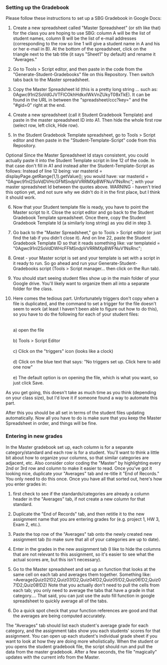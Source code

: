 <h3> Setting up the Gradebook </h3>

Please follow these instructions to set up a SBG Gradebook in Google Docs:

1) Create a new spreadsheet called "Master Spreadsheet" (or sth like that) for the class you are hoping to use SBG: column A will be the list of student names, column B will be the list of e-mail addresses (corresponding to the row so line 1 will give a student name in A and his or her e-mail in B).  At the bottom of the spreadsheet, click on the triangle next to the tab title (it says "Sheet1" by default) and rename it "Averages."

2) Go to Tools > Script editor, and then paste in the code from the "Generate-Student-Gradebooks" file on this Repository.  Then switch tabs back to the Master spreadsheet.

3) Copy the Master Spreadsheet Id (this is a pretty long string ... 
such as: 0Agwc91nl2SoVdGJVTFlCOkhHdkxIWkVnZUkyT08xTkE). It can be found in the URL in between 
the "spreadsheet/ccc?key=" and the "#gid=0" right at the end.

4) Create a new spreadsheet (call it Student Gradebook Template) and paste in the master spreadsheet ID into A1.  Then hide the whole first row (select row, left click, Hide row).

5) In the Student Gradebook Template spreadsheet, go to Tools > Script editor and then paste in the "Student-Template-Script" code from this Repository.  

Optional 
Since the Master Spreadsheet Id stays consistent, you could actually paste it into the Student Template script in line 12 of the code.  In that case don't fill in A1 and instead alter the Student-Template-Script as follows: 
Instead of line 12 being: 
var masterid = displayPage.getRange(1,1).getValue(); 
you would have: 
var masterid = "0Agwc91nl2SoVdDVHcGFMSndpVVRRMXpBWFNuV1NsRnc"; 
with your master spreadsheet Id between the quotes above.
WARNING - haven't tried this option yet, and not sure why we didn't do it in the first place, but I think it should work.


6) Now that your Student template file is ready, you have to point the Master script to it. Close the script editor and go back to the Student Gradebook Template spreadsheet.  Once there, copy the Student Gradebook Template Id (a similarly long string) as you did in step 3.

7) Go back to the "Master Spreadsheet," go to Tools > Script editor (or just find the tab if you didn't close it).  And on line 22, paste the Student Gradebook Template ID so that it reads something like:
  var templateid = "0Agwc91nl2SoVdDWHcFFMSndpVVRRMXpBWFNuV1NsRnc";

8) Great - your Master script is set and your template is set with a script in it ready to run.  So go ahead and run your Generate-Student-Gradebooks script (Tools > Script manager... then click on the Run tab).

9) You should start seeing student files show up in the main folder of your Google drive.  You'll likely want to organize them all into a separate folder for the class.

10) Here comes the tedious part. Unfortunately triggers don't copy when a file is duplicated, and the command to set a trigger for the file doesn't seem to work (at least I haven't been able to figure out how to do this), so you have to do the following for each of your student files:
 <br> </br>
 <br>a) open the file </br>
 <br>b) Tools > Script Editor </br>
 <br>c) Click on the "triggers" icon (looks like a clock)</br>
 <br>d) Click on the blue text that says: "No triggers set up. Click here to add one now"</br>
 <br>e) The default option is on opening the file, which is what you want, so just click Save.</br>
 
As you get going, this doesn't take as much time as you think (depending on your class size), but I'd love it if someone found a way to automate this part.

After this you should be all set in terms of the student files updating automatically. Now all you have to do is make sure that you keep the Master Spreadsheet in order, and things will be fine.


<h3> Entering in new grades </h3>
In the Master gradebook set up, each column is for a separate category/standard and each row is for a student. You'll want to think a little bit about how to organize your columns, so that similar categories are adjacent, etc. Also consider color coding the "Master" by highlighting every 2nd or 3rd row and column to make it easier to read.  Once you've got it looking nice, duplicate your "Averages" tab and re-title it "End of Records."  You only need to do this once. Once you have all that sorted out, here's how you enter grades in:

1) first check to see if the standards/categories are already a column header in the "Averages" tab, if not create a new column for that standard.

2) Duplicate the "End of Records" tab, and then retitle it to the new assignment name that you are entering grades for (e.g. project 1, HW 3, Exam 2, etc.).

2) Paste the top row of the "Averages" tab onto the newly created new assignment tab (to make sure that all of your categories are up to date).

3) Enter in the grades in the new assignment tab (I like to hide the columns that are not relevant to this assignment, so it's easier to see what the actual scores are, but this isn't necessary).  

4) Go to the Master spreadsheet and set up an function that looks at the same cell on each tab and averages them together.  Something like: 
=Average(Quiz02!D2,Quiz03!D2,Quiz04!D2,Quiz05!D2,Quiz06!D2,Quiz07!D2,Quiz08!D2)
Note that you actually don't need to pull the cells from each tab; you only need to average the tabs that have a grade in that category....  That said, you can just use the auto fill function in google spreadsheet to quickly average all of the tabs.

5) Do a quick spot check that your function references are good and that the averages are being computed accurately.  

The "Averages" tab should list each student's average grade for each category, and the assignment tabs show you each students' scores for that assignment.  You can open up each student's individual grade sheet if you want to look at how they are doing more wholistically. When the student or you opens the student gradebook file, the script should run and pull the data from the master gradebook. After a few seconds, the file "magically" updates with the current info from the Master.



  

